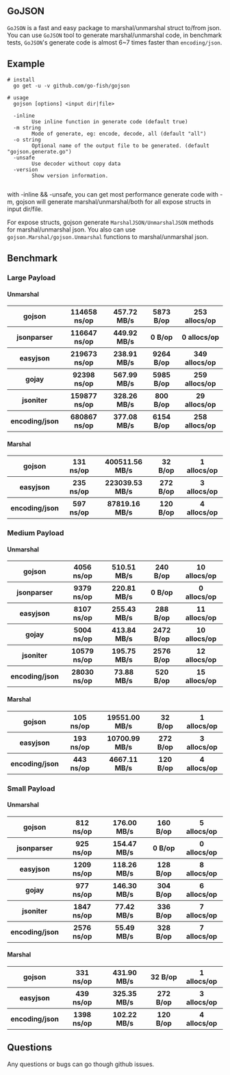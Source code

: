 ## GoJSON
`GoJSON` is a fast and easy package to marshal/unmarshal struct to/from json. You can use `GoJSON` tool to generate marshal/unmarshal code, in benchmark tests, `GoJSON`'s generate code is almost 6~7 times faster than `encoding/json`.

## Example 
```golang
# install
  go get -u -v github.com/go-fish/gojson

# usage
  gojson [options] <input dir|file>
  
  -inline
        Use inline function in generate code (default true)
  -m string
        Mode of generate, eg: encode, decode, all (default "all")
  -o string
        Optional name of the output file to be generated. (default "gojson.generate.go")
  -unsafe
        Use decoder without copy data
  -version
        Show version information.
        
```
 

with -inline && -unsafe, you can get most performance generate code
with -m, gojson will generate marshal/unmarshal/both for all expose structs in input dir/file.

For expose structs, gojson generate `MarshalJSON/UnmarshalJSON` methods for marshal/unmarshal json. You also can use `gojson.Marshal/gojson.Unmarshal` functions to marshal/unmarshal json.

## Benchmark
### Large Payload
#### Unmarshal
<table>
	<tr>
		<th>gojson</th>
		<th>114658 ns/op</th>
		<th>457.72 MB/s</th>
		<th>5873 B/op</th>
		<th>253 allocs/op</th>
	</tr>
	<tr>
		<th>jsonparser</th>
		<th>116647 ns/op</th>
		<th>449.92 MB/s</th>
		<th>0 B/op</th>
		<th>0 allocs/op</th>
	</tr>
	<tr>
		<th>easyjson</th>
		<th>219673 ns/op</th>
		<th>238.91 MB/s</th>
		<th>9264 B/op</th>
		<th>349 allocs/op</th>
	</tr>
	<tr>
		<th>gojay</th>
		<th>92398 ns/op</th>
		<th>567.99 MB/s</th>
		<th>5985 B/op</th>
		<th>259 allocs/op</th>
	</tr>
	<tr>
		<th>jsoniter</th>
		<th>159877 ns/op</th>
		<th>328.26 MB/s</th>
		<th>800 B/op</th>
		<th>29 allocs/op</th>
	</tr>
	<tr>
		<th>encoding/json</th>
		<th>680867 ns/op</th>
		<th>377.08 MB/s</th>
		<th>6154 B/op</th>
		<th>258 allocs/op</th>
	</tr>
</table>

#### Marshal
<table>
	<tr>
		<th>gojson</th>
		<th>131 ns/op</th>
		<th>400511.56 MB/s</th>
		<th>32 B/op</th>
		<th>1 allocs/op</th>
	</tr>
	<tr>
		<th>easyjson</th>
		<th>235 ns/op</th>
		<th>223039.53 MB/s</th>
		<th>272 B/op</th>
		<th>3 allocs/op</th>
	</tr>
	<tr>
		<th>encoding/json</th>
		<th>597 ns/op</th>
		<th>87819.16 MB/s</th>
		<th>120 B/op</th>
		<th>4 allocs/op</th>
	</tr>
</table>

### Medium Payload
#### Unmarshal

<table>
	<tr>
		<th>gojson</th>
		<th>4056 ns/op</th>
		<th>510.51 MB/s</th>
		<th>240 B/op</th>
		<th>10 allocs/op</th>
	</tr>
	<tr>
		<th>jsonparser</th>
		<th>9379 ns/op</th>
		<th>220.81 MB/s</th>
		<th>0 B/op</th>
		<th>0 allocs/op</th>
	</tr>
	<tr>
		<th>easyjson</th>
		<th>8107 ns/op</th>
		<th>255.43 MB/s</th>
		<th>288 B/op</th>
		<th>11 allocs/op</th>
	</tr>
	<tr>
		<th>gojay</th>
		<th>5004 ns/op</th>
		<th>413.84 MB/s</th>
		<th>2472 B/op</th>
		<th>10 allocs/op</th>
	</tr>
	<tr>
		<th>jsoniter</th>
		<th>10579 ns/op</th>
		<th>195.75 MB/s</th>
		<th>2576 B/op</th>
		<th>12 allocs/op</th>
	</tr>
	<tr>
		<th>encoding/json</th>
		<th>28030 ns/op</th>
		<th>73.88 MB/s</th>
		<th>520 B/op</th>
		<th>15 allocs/op</th>
	</tr>
</table>

#### Marshal
<table>
	<tr>
		<th>gojson</th>
		<th>105 ns/op</th>
		<th>19551.00 MB/s</th>
		<th>32 B/op</th>
		<th>1 allocs/op</th>
	</tr>
	<tr>
		<th>easyjson</th>
		<th>193 ns/op</th>
		<th>10700.99 MB/s</th>
		<th>272 B/op</th>
		<th>3 allocs/op</th>
	</tr>
	<tr>
		<th>encoding/json</th>
		<th>443 ns/op</th>
		<th>4667.11 MB/s</th>
		<th>120 B/op</th>
		<th>4 allocs/op</th>
	</tr>
</table>

### Small Payload
#### Unmarshal

<table>
	<tr>
		<th>gojson</th>
		<th>812 ns/op</th>
		<th>176.00 MB/s</th>
		<th>160 B/op</th>
		<th>5 allocs/op</th>
	</tr>
	<tr>
		<th>jsonparser</th>
		<th>925 ns/op</th>
		<th>154.47 MB/s</th>
		<th>0 B/op</th>
		<th>0 allocs/op</th>
	</tr>
	<tr>
		<th>easyjson</th>
		<th>1209 ns/op</th>
		<th>118.26 MB/s</th>
		<th>128 B/op</th>
		<th>8 allocs/op</th>
	</tr>
	<tr>
		<th>gojay</th>
		<th>977 ns/op</th>
		<th>146.30 MB/s</th>
		<th>304 B/op</th>
		<th>6 allocs/op</th>
	</tr>
	<tr>
		<th>jsoniter</th>
		<th>1847 ns/op</th>
		<th>77.42 MB/s</th>
		<th>336 B/op</th>
		<th>7 allocs/op</th>
	</tr>
	<tr>
		<th>encoding/json</th>
		<th>2576 ns/op</th>
		<th>55.49 MB/s</th>
		<th>328 B/op</th>
		<th>7 allocs/op</th>
	</tr>
</table>

#### Marshal
<table>
	<tr>
		<th>gojson</th>
		<th>331 ns/op</th>
		<th>431.90 MB/s</th>
		<th>32 B/op</th>
		<th>1 allocs/op</th>
	</tr>
	<tr>
		<th>easyjson</th>
		<th>439 ns/op</th>
		<th>325.35 MB/s</th>
		<th>272 B/op</th>
		<th>3 allocs/op</th>
	</tr>
	<tr>
		<th>encoding/json</th>
		<th>1398 ns/op</th>
		<th>102.22 MB/s</th>
		<th>120 B/op</th>
		<th>4 allocs/op</th>
	</tr>
</table>

## Questions
Any questions or bugs can go though github issues.